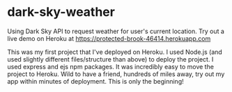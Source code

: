 # dark-sky-weather
Using Dark Sky API to request weather for user's current location. 
Try out a live demo on Heroku at https://protected-brook-46414.herokuapp.com


This was my first project that I've deployed on Heroku. I used Node.js (and used slightly different files/structure than above)
to deploy the project. I used express and ejs npm packages. It was incredibly easy to move the project to Heroku. Wild to have 
a friend, hundreds of miles away, try out my app within minutes of deployment. This is only the beginning!